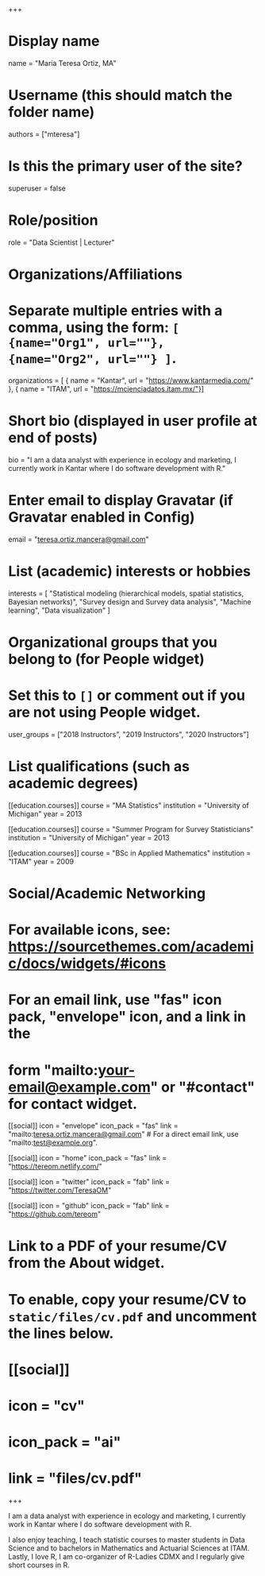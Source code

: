 +++
# Display name
name = "Maria Teresa Ortiz, MA"

# Username (this should match the folder name)
authors = ["mteresa"]

# Is this the primary user of the site?
superuser = false

# Role/position
role = "Data Scientist | Lecturer"

# Organizations/Affiliations
#   Separate multiple entries with a comma, using the form: `[ {name="Org1", url=""}, {name="Org2", url=""} ]`.
organizations = [ { name = "Kantar", url = "https://www.kantarmedia.com/" }, { name = "ITAM", url = "https://mcienciadatos.itam.mx/"}]

# Short bio (displayed in user profile at end of posts)
bio = "I am a data analyst with experience in ecology and marketing, I currently work in Kantar where I do software development with R."

# Enter email to display Gravatar (if Gravatar enabled in Config)
email = "teresa.ortiz.mancera@gmail.com"

# List (academic) interests or hobbies
interests = [
  "Statistical modeling (hierarchical models, spatial statistics, Bayesian networks)",
  "Survey design and Survey data analysis",
  "Machine learning",
  "Data visualization"
]

# Organizational groups that you belong to (for People widget)
#   Set this to `[]` or comment out if you are not using People widget.
user_groups = ["2018 Instructors", "2019 Instructors", "2020 Instructors"]

# List qualifications (such as academic degrees)
[[education.courses]]
  course = "MA Statistics"
  institution = "University of Michigan"
  year = 2013

[[education.courses]]
  course = "Summer Program for Survey Statisticians"
  institution = "University of Michigan"
  year = 2013

[[education.courses]]
  course = "BSc in Applied Mathematics"
  institution = "ITAM"
  year = 2009

# Social/Academic Networking
# For available icons, see: https://sourcethemes.com/academic/docs/widgets/#icons
#   For an email link, use "fas" icon pack, "envelope" icon, and a link in the
#   form "mailto:your-email@example.com" or "#contact" for contact widget.

[[social]]
  icon = "envelope"
  icon_pack = "fas"
  link = "mailto:teresa.ortiz.mancera@gmail.com"  # For a direct email link, use "mailto:test@example.org".

[[social]]
  icon = "home"
  icon_pack = "fas"
  link = "https://tereom.netlify.com/"

[[social]]
  icon = "twitter"
  icon_pack = "fab"
  link = "https://twitter.com/TeresaOM"

[[social]]
  icon = "github"
  icon_pack = "fab"
  link = "https://github.com/tereom"

# Link to a PDF of your resume/CV from the About widget.
# To enable, copy your resume/CV to `static/files/cv.pdf` and uncomment the lines below.
# [[social]]
#   icon = "cv"
#   icon_pack = "ai"
#   link = "files/cv.pdf"

+++

I am a data analyst with experience in ecology and marketing, I currently work in Kantar where I do software development with R.

I also enjoy teaching, I teach statistic courses to master students in Data Science and to bachelors in Mathematics and Actuarial Sciences at ITAM. Lastly, I love R, I am co-organizer of R-Ladies CDMX and I regularly give short courses in R.

